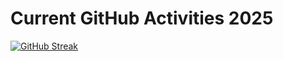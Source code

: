 
<!--
**domninos/domninos** is a ✨ _special_ ✨ repository because its `README.md` (this file) appears on your GitHub profile.

Here are some ideas to get you started:

- 🔭 I’m currently working on ...
- 🌱 I’m currently learning ...
- 👯 I’m looking to collaborate on ...
- 🤔 I’m looking for help with ...
- 💬 Ask me about ...
- 📫 How to reach me: ...
- 😄 Pronouns: ...
- ⚡ Fun fact: ...
-->

# Current GitHub Activities 2025
[![GitHub Streak](https://streak-stats.demolab.com?user=domninos&theme=github-dark&border_radius=7.1&date_format=M%20j%5B%2C%20Y%5D&mode=weekly&card_height=180)](https://git.io/streak-stats)
